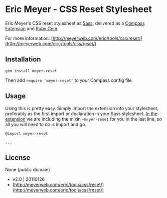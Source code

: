 # Eric Meyer - CSS Reset Stylesheet

Eric Meyer's CSS reset stylesheet as [Sass](http://sass-lang.com/), delivered as a [Compass Extension](http://compass-style.org/docs/tutorials/extensions/) and [Ruby Gem](http://rubygems.org/).

For more information: [http://meyerweb.com/eric/tools/css/reset/](http://meyerweb.com/eric/tools/css/reset/)

## Installation

    gem install meyer-reset

Then add `require 'meyer-reset'` to your Compass config file.

## Usage

Using this is pretty easy. Simply import the extension into your stylesheet, preferably as the first import or declaration in your Sass stylesheet. [In the extension](https://github.com/adamstac/meyer-reset/blob/master/stylesheets/_meyer-reset.sass) we are including the mixin `+meyer-reset` for you in the last line, so all you will need to do is import and go.

    @import meyer-reset
    
    ...

## License

None (public domain)

* v2.0 | 20110126
* [http://meyerweb.com/eric/tools/css/reset/](http://meyerweb.com/eric/tools/css/reset/)